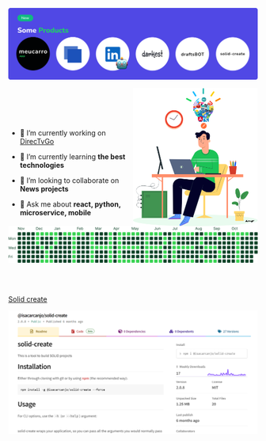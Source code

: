 <p align="center"> 
  <img src="./products.svg" />
</p>

<img align="right" width="50%" src="art.svg"> 

<br/>
<br/>
<br/>
<br/>

- 🔭 I’m currently working on [DirecTvGo](https://www.directvgo.com/br/home/)

- 🌱 I’m currently learning **the best technologies**

- 👯 I’m looking to collaborate on **News projects**

- 💬 Ask me about **react, python, microservice, mobile**

<p align="center"> 
  <img src="./the_best.svg" />
</p>

<br/>
<br/>


[Solid create](https://www.npmjs.com/package/@isacarcanjo/solid-create)

<p align="center"> 
  <img src="./solidcreate.png" />
</p>
